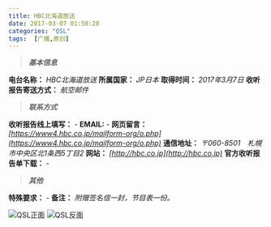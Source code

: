 ```yaml
---
title: HBC北海道放送
date: 2017-03-07 01:50:28
categories: "QSL"
tags:  [广播,原创]
---
```

> ***基本信息***

**电台名称：** *HBC北海道放送*
**所属国家：** *JP日本*
**取得时间：** *2017年3月7日*
**收听报告寄送方式：** *航空邮件*

<!--more-->

> ***联系方式***

**收听报告线上填写：** *-*
**EMAIL:** *-*
**网页留言：** *[https://www4.hbc.co.jp/mailform-org/o.php](https://www4.hbc.co.jp/mailform-org/o.php)*
**通信地址：** *〒060-8501　札幌市中央区北1条西5丁目2*
**网站：** *[http://hbc.co.jp](http://hbc.co.jp)*
**官方收听报告单下载：** *-*

> ***其他***

**特殊要求：** *-*
**备注：** *附赠签名信一封，节目表一份。*

![QSL正面](https://cdn-image.ibcl.us/QSL-HBC_20170307/1.jpg "QSL正面")
![QSL反面](https://cdn-image.ibcl.us/QSL-HBC_20170307/2.jpg "QSL反面")
